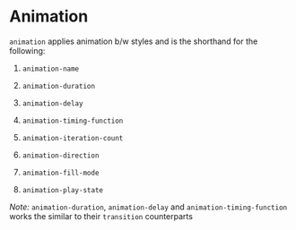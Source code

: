 # Animation

`animation` applies animation b/w styles and is the shorthand for the following:

1. `animation-name`

2. `animation-duration`

3. `animation-delay`

4. `animation-timing-function`

5. `animation-iteration-count`

6. `animation-direction`

7. `animation-fill-mode`

8. `animation-play-state`

*Note:* `animation-duration`, `animation-delay` and `animation-timing-function` works
the similar to their `transition` counterparts
